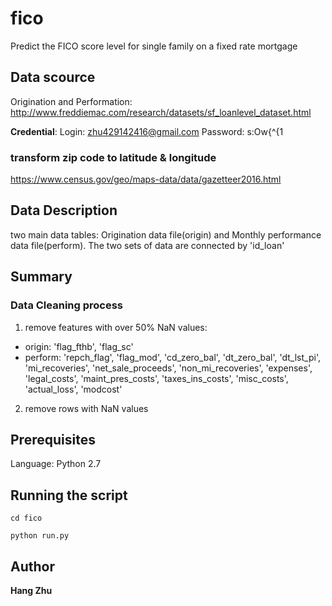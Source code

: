 # fico
Predict the FICO score level for single family on a fixed rate mortgage

## Data scource
Origination and Performation:
http://www.freddiemac.com/research/datasets/sf_loanlevel_dataset.html

**Credential**:
Login: zhu429142416@gmail.com
Password: s:Ow{^{1

### transform zip code to latitude & longitude
https://www.census.gov/geo/maps-data/data/gazetteer2016.html

## Data Description
two main data tables: Origination data file(origin) and Monthly performance data file(perform). The two sets of data are connected by 'id_loan'

## Summary
### Data Cleaning process
1. remove features with over 50% NaN values:
  * origin: 'flag_fthb', 'flag_sc'
  * perform:  'repch_flag', 'flag_mod', 'cd_zero_bal', 'dt_zero_bal', 'dt_lst_pi',
         'mi_recoveries', 'net_sale_proceeds', 'non_mi_recoveries',
         'expenses', 'legal_costs', 'maint_pres_costs', 'taxes_ins_costs',
         'misc_costs', 'actual_loss', 'modcost'

2. remove rows with NaN values

## Prerequisites
Language: Python 2.7

## Running the script
```
cd fico
```

```
python run.py
```

## Author
**Hang Zhu**
